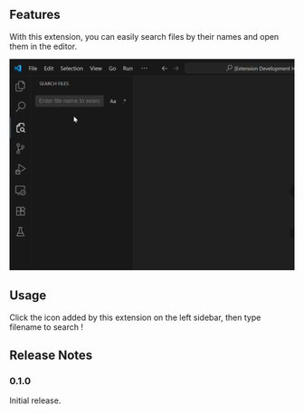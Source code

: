 ## Features

With this extension, you can easily search files by their names and open them in the editor.



![gif1](https://github.com/nancex/vscode-search-files/blob/main/1.gif?raw=true)



## Usage

Click the icon added by this extension on the left sidebar, then type filename to search !


## Release Notes

### 0.1.0

Initial release.
